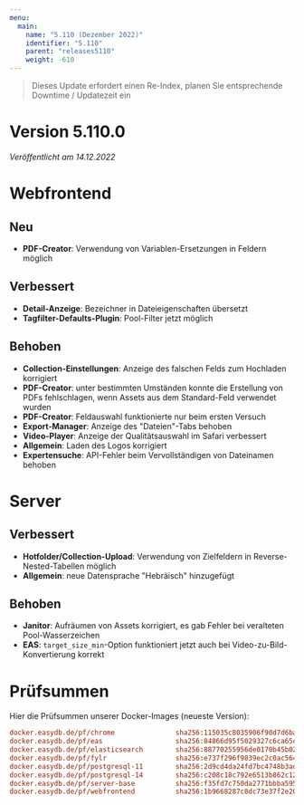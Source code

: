 ```yaml
---
menu:
  main:
    name: "5.110 (Dezember 2022)"
    identifier: "5.110"
    parent: "releases5110"
    weight: -610
---
```


> Dieses Update erfordert einen Re-Index, planen Sie entsprechende Downtime / Updatezeit ein

# Version 5.110.0

*Veröffentlicht am 14.12.2022*

# Webfrontend

## Neu

* **PDF-Creator**: Verwendung von Variablen-Ersetzungen in Feldern möglich

## Verbessert

* **Detail-Anzeige**: Bezeichner in Dateieigenschaften übersetzt
* **Tagfilter-Defaults-Plugin**: Pool-Filter jetzt möglich

## Behoben
* **Collection-Einstellungen**: Anzeige des falschen Felds zum Hochladen korrigiert
* **PDF-Creator**: unter bestimmten Umständen konnte die Erstellung von PDFs fehlschlagen, wenn Assets aus dem Standard-Feld verwendet wurden
* **PDF-Creator**: Feldauswahl funktionierte nur beim ersten Versuch
* **Export-Manager**: Anzeige des "Dateien"-Tabs behoben
* **Video-Player**: Anzeige der Qualitätsauswahl im Safari verbessert
* **Allgemein**: Laden des Logos korrigiert
* **Expertensuche**: API-Fehler beim Vervollständigen von Dateinamen behoben

# Server

## Verbessert

* **Hotfolder/Collection-Upload**: Verwendung von Zielfeldern in Reverse-Nested-Tabellen möglich
* **Allgemein**: neue Datensprache "Hebräisch" hinzugefügt

## Behoben

* **Janitor**: Aufräumen von Assets korrigiert, es gab Fehler bei veralteten Pool-Wasserzeichen
* **EAS**: `target_size_min`-Option funktioniert jetzt auch bei Video-zu-Bild-Konvertierung korrekt

# Prüfsummen

Hier die Prüfsummen unserer Docker-Images (neueste Version):

```ini
docker.easydb.de/pf/chrome               sha256:115035c8035906f90d7d6bacb52137f018c669b70274a364df05d112ad39bb6c
docker.easydb.de/pf/eas                  sha256:84866d95f5029327c6ca65cadcabb9185f820ea1495ac24a9cd2ea34099fb3d5
docker.easydb.de/pf/elasticsearch        sha256:88770255956de0170b45b02574201d0e8b1516dae5023b1ae6b268ff3c6af4d1
docker.easydb.de/pf/fylr                 sha256:e737f296f9839ec2c0ac56454ca9e23d0f39edc666725c423bdf16206eb9f992
docker.easydb.de/pf/postgresql-11        sha256:2d9cd4da24fd7bc4748b3ad9cacd9354783b7fc9c150f59525bb51f085e289af
docker.easydb.de/pf/postgresql-14        sha256:c208c18c792e6513b862c120da45948ac49aa87c83bbca9af3fab685e0124206
docker.easydb.de/pf/server-base          sha256:f35fd7c750da2771bbba59515f98e207dc29813bee362b070ec008d8627fdea7
docker.easydb.de/pf/webfrontend          sha256:1b9668287c8dc73e37f2e209ad3d8a92a509f2663f822b5aa6cf7bf0bb6fa585
```
